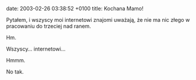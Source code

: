 date: 2003-02-26 03:38:52 +0100
title: Kochana Mamo!

Pytałem, i wszyscy moi internetowi znajomi uważają, że nie ma nic złego w pracowaniu do trzeciej nad ranem.

Hm.

Wszyscy… internetowi…

Hmmm.

No tak.
